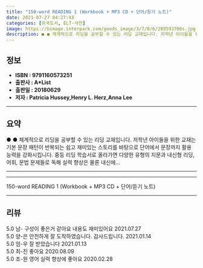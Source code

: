 ```yaml
---
title: "150-word READING 1 (Workbook + MP3 CD + 단어/듣기 노트)"
date: 2021-07-27 04:27:43
categories: [외국도서, ELT-사전]
image: https://bimage.interpark.com/goods_image/3/7/0/6/289593706s.jpg
description: ● ● 체계적으로 리딩을 공부할 수 있는 리딩 교재입니다. 저학년 아이들을 위한 교재는 기본 문장 패턴이 반복되는 쉽고 재미있는 스토리를 바탕으로 단어에서 문장까지 활용 능력을 강화시킵니다. 중등 리딩 학습서로 올라가면 다양한 유형의 지문과 내신형 리딩, 어휘, 문법 문제들로 독해
---
```


## **정보**

- **ISBN : 9791160573251**
- **출판사 : A*List**
- **출판일 : 20180629**
- **저자 : Patricia Hussey,Henry L. Herz,Anna Lee**

------



## **요약**

●  ●  체계적으로 리딩을 공부할 수 있는 리딩 교재입니다. 저학년 아이들을 위한 교재는 기본 문장 패턴이 반복되는 쉽고 재미있는 스토리를 바탕으로 단어에서 문장까지 활용 능력을 강화시킵니다. 중등 리딩 학습서로 올라가면 다양한 유형의 지문과 내신형 리딩, 어휘, 문법 문제들로 독해 실력 향상은 물론 내신에... 

------



------


150-word READING 1 (Workbook + MP3 CD + 단어/듣기 노트) 

------


## **리뷰** 

5.0 남- 구성이 좋은거 같아요 내용도 재미있어요 2021.07.27 <br/>5.0 양-은 안전하게 잘 도착하였습니다. 감사드립니다. 2021.01.14 <br/>5.0 엄-우 잘 받았습니다 2021.01.13 <br/>5.0 최-진 좋아요 2020.08.09 <br/>5.0 조-원 영어 실력 향상에 좋아요 2020.02.28 <br/>